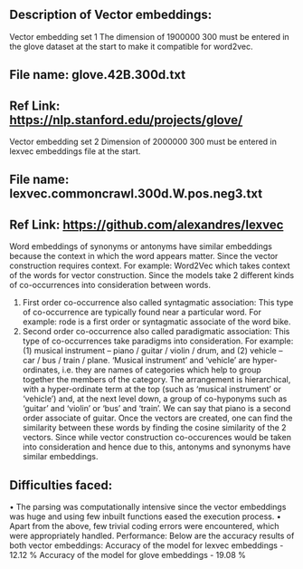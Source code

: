 ## Description of Vector embeddings:
Vector embedding set 1
The dimension of 1900000 300 must be entered in the glove dataset at the start to make it compatible for word2vec.
## File name: glove.42B.300d.txt
## Ref Link: https://nlp.stanford.edu/projects/glove/
Vector embedding set 2
Dimension of 2000000 300 must be entered in lexvec embeddings file at the start.
## File name: lexvec.commoncrawl.300d.W.pos.neg3.txt
## Ref Link: https://github.com/alexandres/lexvec

Word embeddings of synonyms or antonyms have similar embeddings because the context in which the word appears matter. Since the vector construction requires context. 
For example: Word2Vec which takes context of the words for vector construction.
Since the models take 2 different kinds of co-occurrences into consideration between words.
1)	First order co-occurrence also called syntagmatic association:
This type of co-occurrence are typically found near a particular word.
For example: rode is a first order or syntagmatic associate of the word bike.
2)	Second order co-occurrence also called paradigmatic association:
This type of co-occurrences take paradigms into consideration. 
For example: (1) musical instrument – piano / guitar / violin / drum, and (2) vehicle – car / bus / train / plane. ‘Musical instrument’ and ‘vehicle’ are hyper-ordinates, i.e. they are names of categories which help to group together the members of the category. The arrangement is hierarchical, with a hyper-ordinate term at the top (such as ‘musical instrument’ or ‘vehicle’) and, at the next level down, a group of co-hyponyms such as ‘guitar’ and ‘violin’ or ‘bus’ and ‘train’. We can say that piano is a second order associate of guitar.
Once the vectors are created, one can find the similarity between these words by finding the cosine similarity of the 2 vectors. Since while vector construction co-occurences would be taken into consideration and hence due to this, antonyms and synonyms have similar embeddings.

## Difficulties faced:
•	The parsing was computationally intensive since the vector embeddings was huge and using few inbuilt functions eased the execution process.
•	Apart from the above, few trivial coding errors were encountered, which were appropriately handled.
Performance:
Below are the accuracy results of both vector embeddings:
Accuracy of the model for lexvec embeddings - 12.12 %
Accuracy of the model for glove embeddings - 19.08 %

